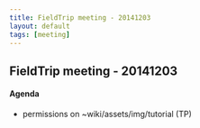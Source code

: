 ```yaml
---
title: FieldTrip meeting - 20141203
layout: default
tags: [meeting]
---
```


## FieldTrip meeting - 20141203

#### Agenda

- permissions on ~wiki/assets/img/tutorial (TP)
